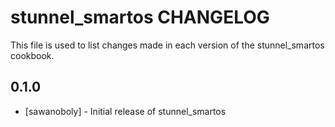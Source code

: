 stunnel_smartos CHANGELOG
=========================

This file is used to list changes made in each version of the stunnel_smartos cookbook.

0.1.0
-----
- [sawanoboly] - Initial release of stunnel_smartos

